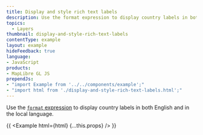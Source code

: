 ```yaml
---
title: Display and style rich text labels
description: Use the format expression to display country labels in both English and in the local language.
topics:
  - Layers
thumbnail: display-and-style-rich-text-labels
contentType: example
layout: example
hideFeedback: true
language:
- JavaScript
products:
- MapLibre GL JS
prependJs:
- "import Example from '../../components/example';"
- "import html from './display-and-style-rich-text-labels.html';"
---
```


Use the [`format` expression](https://maplibre.org/maplibre-gl-style-spec/expressions/#types-format) to display country labels in both English and in the local language.

{{ <Example html={html} {...this.props} /> }}
